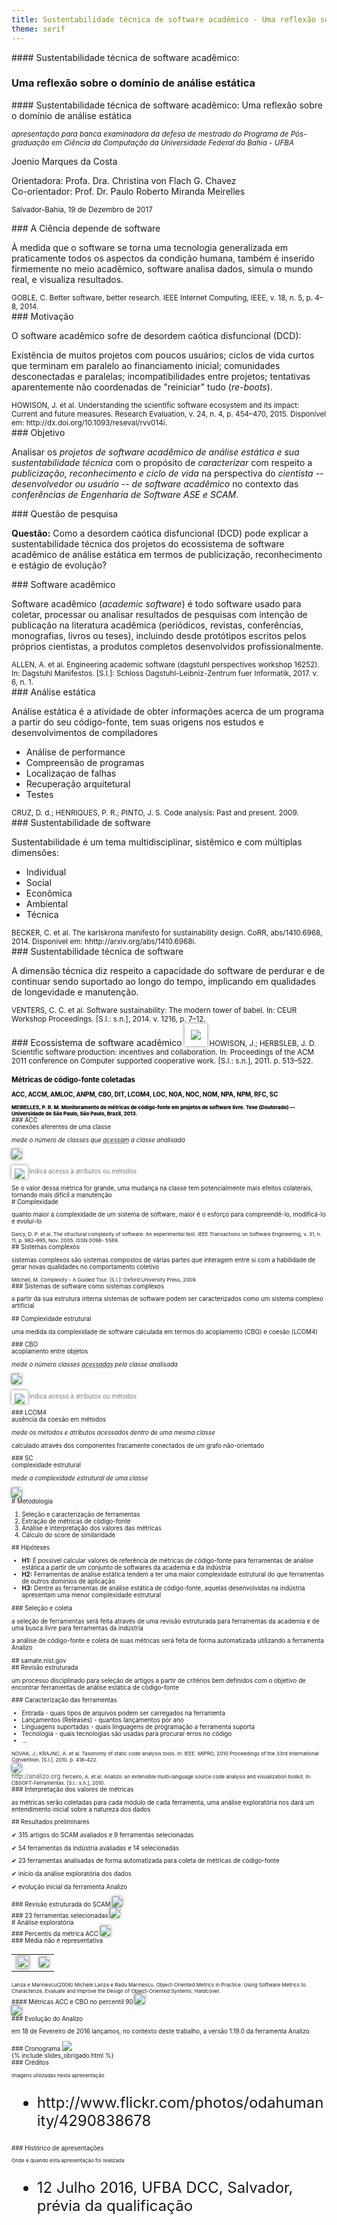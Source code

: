 ```yaml
---
title: Sustentabilidade técnica de software acadêmico - Uma reflexão sobre o domínio de análise estática
theme: serif
---
```


<section>
#### Sustentabilidade técnica de software acadêmico:

### Uma reflexão sobre o domínio de análise estática

</section>

<section>
#### Sustentabilidade técnica de software acadêmico: Uma reflexão sobre o domínio de análise estática

<small>_apresentação para banca examinadora da defesa de mestrado do Programa de Pós-graduação em Ciência da Computação da Universidade Federal da Bahia - UFBA_</small>

Joenio Marques da Costa

Orientadora: Profa. Dra. Christina von Flach G. Chavez<br/>
Co-orientador: Prof. Dr. Paulo Roberto Miranda Meirelles

<small>Salvador-Bahia, 19 de Dezembro de 2017</small>
</section>


<section>
### A Ciência depende de software

À medida que o software se torna uma tecnologia generalizada em praticamente
todos os aspectos da condição humana, também é inserido firmemente no meio
acadêmico, software analisa dados, simula o mundo real, e visualiza resultados.

<small>
GOBLE, C. Better software, better research. IEEE Internet Computing, IEEE, v.
18, n. 5, p. 4–8, 2014.
</small>
</section>


<section>
### Motivação

O software acadêmico sofre de desordem caótica disfuncional
(DCD):

Existência de muitos projetos com poucos usuários;
ciclos de vida curtos que terminam em paralelo ao financiamento inicial;
comunidades desconectadas e paralelas;
incompatibilidades entre projetos;
tentativas aparentemente não coordenadas de "reiniciar" tudo (_re-boots_).

<small>
HOWISON, J. et al. Understanding the scientific software ecosystem and its
impact: Current and future measures. Research Evaluation, v. 24, n. 4, p.
454–470, 2015. Disponível em: http://dx.doi.org/10.1093/reseval/rvv014i.
</small>
</section>


<section>
### Objetivo

Analisar os _projetos de software acadêmico de análise estática e sua sustentabilidade técnica_
com o propósito de _caracterizar_
com respeito a _publicização, reconhecimento e ciclo de vida_
na perspectiva do _cientista -- desenvolvedor ou usuário -- de software acadêmico_
no contexto das _conferências de Engenharia de Software ASE e SCAM_.
</section>


<section>
### Questão de pesquisa

**Questão:** Como a desordem caótica disfuncional (DCD) pode explicar a
sustentabilidade técnica dos projetos do ecossistema de software acadêmico de
análise estática em termos de publicização, reconhecimento e estágio de
evolução?
</section>


<section>
### Software acadêmico

Software acadêmico (_academic software_) é todo software usado para
coletar, processar ou analisar resultados de pesquisas com intenção de
publicação na literatura acadêmica (periódicos, revistas, conferências,
monografias, livros ou teses), incluindo desde protótipos escritos pelos
próprios cientistas, a produtos completos desenvolvidos profissionalmente.

<small>
ALLEN, A. et al. Engineering academic software (dagstuhl perspectives workshop
16252). In: Dagstuhl Manifestos. [S.l.]: Schloss Dagstuhl-Leibniz-Zentrum fuer
Informatik, 2017. v. 6, n. 1.
</small>
</section>


<section>
### Análise estática

Análise estática é a atividade de obter informações acerca de um programa a
partir do seu código-fonte, tem suas origens nos estudos e desenvolvimentos de
compiladores

* Análise de performance
* Compreensão de programas
* Localizaçao de falhas
* Recuperação arquitetural
* Testes

<small>
CRUZ, D. d.; HENRIQUES, P. R.; PINTO, J. S. Code analysis: Past and present. 2009.
</small>
</section>


<section>
### Sustentabilidade de software

Sustentabilidade é um tema multidisciplinar, sistêmico e com múltiplas
dimensões:

* Individual
* Social
* Econômica
* Ambiental
* Técnica

<small>
BECKER, C. et al. The karlskrona manifesto for sustainability design. CoRR,
abs/1410.6968, 2014. Disponı́vel em: hhttp://arxiv.org/abs/1410.6968i.
</small>
</section>


<section>
### Sustentabilidade técnica de software

A dimensão técnica diz respeito a capacidade do software de perdurar e de
continuar sendo suportado ao longo do tempo, implicando em qualidades de
longevidade e manutenção.

<small>
VENTERS, C. C. et al. Software sustainability: The modern tower of babel. In:
CEUR Workshop Proceedings. [S.l.: s.n.], 2014. v. 1216, p. 7–12.
</small>
</section>


<section>
### Ecossistema de software acadêmico

<img src="files/scientific-reputation-diagram.png" style="box-shadow:0px 0px 5px gray;background:white;padding:10px" />

<small>
HOWISON, J.; HERBSLEB, J. D. Scientific software production: incentives and
collaboration. In: Proceedings of the ACM 2011 conference on Computer supported
cooperative work. [S.l.: s.n.], 2011. p. 513–522.
<small>
</section>

<section data-background="files/backgrounds/tape.jpg" data-transition='zoom'>
<div class="box-white" style="text-shadow: 0px 0px 2px white; color:black; font-weight:bolder">
<h3 style="text-shadow: 0px 0px 2px white; color:black">Métricas de código-fonte coletadas</h3>

ACC, ACCM, AMLOC, ANPM, CBO, DIT, LCOM4, LOC, NOA, NOC, NOM, NPA, NPM, RFC, SC
</div>

<small style="text-shadow: 0px 0px 1px #999; font-weight: bold; color:black">
MEIRELLES, P. R. M. Monitoramento de métricas de código-fonte em projetos de
software livre. Tese (Doutorado) — Universidade de São Paulo, São Paulo, Brazil, 2013.
</small>
</section>

<section>
### ACC<br/>conexões aferentes de uma classe

_mede o número de classes que <abbr title="acessos à atributos ou métodos">acessam</abbr> a classe analisada_

<img src="files/formula-acc.png" style="box-shadow:0px 0px 5px gray" />

<img src="files/ci-cj.png" style="box-shadow:0px 0px 5px gray; background-color:white; padding:5px 5px 0; vertical-align:middle" /> <span style="color:#777">indica acesso à atributos ou métodos</span>
  <aside class="notes">
    Se o valor dessa métrica for
    grande, uma mudança na classe
    tem potencialmente mais efeitos
    colaterais, tornando mais
    difícil a manutenção
  </aside>
</section>

<section>
# Complexidade

quanto maior a complexidade de um sistema de software,
maior é o esforço para compreendê-lo, modificá-lo e evoluí-lo

<small>
Darcy, D. P. et al. The structural complexity of software: An experimental test. IEEE
Transactions on Software Engineering, v. 31, n. 11, p. 982–995, Nov. 2005. ISSN 0098-
5589.
</small>
</section>

<section>
## Sistemas complexos

sistemas complexos são sistemas compostos de várias partes que
interagem entre si com a habilidade de gerar novas qualidades
no comportamento coletivo

<small>
Mitchell, M. Complexity - A Guided Tour. [S.l.]: Oxford University Press, 2009.
</small>
</section>

<section>
### Sistemas de software como sistemas complexos

a partir da sua estrutura interna sistemas de software podem ser
caracterizados como um sistema complexo artificial
</section>

<section>
## Complexidade estrutural

uma medida da complexidade de software calculada em termos
do acoplamento (CBO) e coesão (LCOM4)
</section>

<section>
### CBO<br/>acoplamento entre objetos

_mede o número classes <abbr title="acessos à atributos ou métodos">acessadas</abbr> pela classe analisada_

<img src="files/formula-cbo.png" style="box-shadow: 0px 0px 5px gray" />

<img src="files/ci-cj.png" style="box-shadow:0px 0px 5px gray; background-color:white; padding:5px 5px 0; vertical-align:middle" /> <span style="color:#777">indica acesso à atributos ou métodos</span>
</section>

<section>
### LCOM4<br/>ausência da coesão em métodos

_mede os métodos e atributos acessados dentro de uma mesma classe_

calculado através dos componentes fracamente conectados de um grafo não-orientado
</section>

<section>
### SC<br/>complexidade estrutural

_mede a complexidade estrutural de uma classe_

<img src="files/formula-sc.png" style="box-shadow: 0px 0px 5px gray" />
</section>

<section>
# Metodologia

1. Seleção e caracterização de ferramentas
1. Extração de métricas de código-fonte
1. Análise e interpretação dos valores das métricas
1. Cálculo do score de similaridade
</section>

<section>
## Hipóteses

* **H1:** É possível calcular valores de referência de métricas
    de código-fonte para ferramentas de análise estática a partir de um
    conjunto de softwares da academia e da indústria
* **H2:** Ferramentas de análise estática tendem a ter uma
    maior complexidade estrutural do que ferramentas de outros domínios de
    aplicação
* **H3:** Dentre as ferramentas de análise estática de
    código-fonte, aquelas desenvolvidas na indústria apresentam uma menor
    complexidade estrutural
</section>

<section>
### Seleção e coleta

a seleção de ferramentas será feita através de uma revisão estruturada para
ferramentas da academia e de uma busca livre para ferramentas da indústria

a análise de código-fonte e coleta de suas métricas será feita de forma
automatizada utilizando a ferramenta Analizo
</section>

<section>
## samate.nist.gov
</section>

<section>
## Revisão estruturada

um processo disciplinado para seleção de artigos a partir de
critérios bem definidos com o objetivo de encontrar ferramentas
de análise estática de código-fonte
</section>

<section>
### Caracterização das ferramentas

* Entrada - quais tipos de arquivos podem ser carregados na ferramenta
* Lançamentos (Releases) - quantos lançamentos por ano
* Linguagens suportadas - quais linguagens de programação a ferramenta suporta
* Tecnologia - quais tecnologias são usadas para procurar erros no código
* ...

<small>
NOVAK, J.; KRAJNC, A. et al. Taxonomy of static code analysis tools. In: IEEE.
MIPRO, 2010 Proceedings of the 33rd International Convention. [S.l.], 2010. p. 418–422.
</small>
</section>

<section>
<img src="files/analizo.png" style="box-shadow: 0px 0px 5px gray; border-radius: 5px" />
<br/><span style="color:#555">http://analizo.org</span>

<small>
Terceiro, A. et al. Analizo: an extensible multi-language source code analysis and
visualization toolkit. In: CBSOFT-Ferramentas. [S.l.: s.n.], 2010.
</small>
</section>

<section>
### Interpretação dos valores de métricas

as métricas serão coletadas para cada módulo de cada ferramenta,
uma análise exploratória nos dará um entendimento inicial sobre
a natureza dos dados
</section>

<section>
## Resultados preliminares

✔ 315 artigos do SCAM avaliados e 9 ferramentas selecionadas

✔ 54 ferramentas da indústria avaliadas e 14 selecionadas

✔ 23 ferramentas analisadas de forma automatizada para coleta de métricas de código-fonte

✔ início da análise exploratória dos dados

✔ evolução inicial da ferramenta Analizo
</section>

<section>
### Revisão estruturada do SCAM

<img src="files/revisao-estruturada-scam.png" style="box-shadow: 0px 0px 5px gray" />
</section>

<section>
### 23 ferramentas selecionadas

<img src="files/ferramentas-selecionadas.png" style="box-shadow: 0px 0px 5px gray" />
</section>

<section>
# Análise exploratória
</section>

<section>
### Percentis da métrica ACC

<img src="files/percentis-acc.png" style="box-shadow: 0px 0px 5px gray" />
</section>

<section>
### Média não é representativa

<table><tr><td>
<img src="files/histograma-acc.png" style="box-shadow: 0px 0px 5px gray; width:100%" />
</td><td>
<img src="files/curva-normal.png" style="box-shadow: 0px 0px 5px gray" />
</td></tr></table>

<small>
Lanza e Marinescu(2006) Michele Lanza e Radu Marinescu. Object-Oriented Metrics in Practice:
Using Software Metrics to Characterize, Evaluate and Improve the Design of Object-Oriented
Systems. Hardcover.
</small>
</section>

<section>
#### Métricas ACC e CBO no percentil 90

<img src="files/tabela-metricas.png" style="box-shadow: 0px 0px 5px gray" />
</section>

<section>
<img src="files/grafico-acc-cbo.png" style="box-shadow: 0px 0px 5px gray" />
</section>

<section>
### Evolução do Analizo

em 18 de Fevereiro de 2016 lançamos, no contexto deste trabalho,
a versão 1.19.0 da ferramenta Analizo
</section>

<section>
### Cronograma

<img src="files/cronograma-qualificacao.png" />
</section>

<section data-background="#c4a000">
<section>
{% include slides_obrigado.html %}
</section>
<section>
### Créditos

<small>Imagens utilizadas nesta apresentação</small>

<ul style="font-size: 24px">
  <li>http://www.flickr.com/photos/odahumanity/4290838678</li>
</ul>
</section>
<section>
### Histórico de apresentações

<small>Onde e quando esta apresentação foi realizada</small>

<ul style="font-size: 24px">
  <li>12 Julho 2016, UFBA DCC, Salvador, prévia da qualificação</li>
</ul>
</section>
</section>
